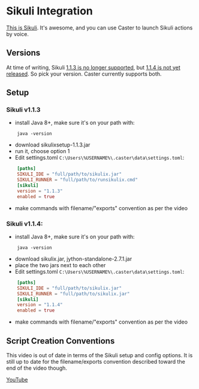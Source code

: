 # Sikuli Integration

[This is Sikuli](http://sikulix.com/). It's awesome, and you can use Caster to launch Sikuli actions by voice.

## Versions

At time of writing, Sikuli [1.1.3 is no longer supported](https://raiman.github.io/SikuliX1/downloads.html), but [1.1.4 is not yet released](https://launchpad.net/sikuli/sikulix). So pick your version. Caster currently supports both.

## Setup

### Sikuli v1.1.3

- install Java 8+, make sure it's on your path with:

```
    java -version
```

- download sikulixsetup-1.1.3.jar
- run it, choose option 1
- Edit settings.toml `C:\Users\%USERNAME%\.caster\data\settings.toml`:

```toml
    [paths]
    SIKULI_IDE = "full/path/to/sikulix.jar"
    SIKULI_RUNNER = "full/path/to/runsikulix.cmd"
    [sikuli]
    version = "1.1.3"
    enabled = true
```

- make commands with filename/"exports" convention as per the video

### Sikuli v1.1.4:

- install Java 8+, make sure it's on your path with:

```
    java -version
```

- download sikulix.jar, jython-standalone-2.7.1.jar
- place the two jars next to each other
- Edit settings.toml `C:\Users\%USERNAME%\.caster\data\settings.toml`:

```toml
    [paths]
    SIKULI_IDE = "full/path/to/sikulix.jar"
    SIKULI_RUNNER = "full/path/to/sikulix.jar"
    [sikuli]
    version = "1.1.4"
    enabled = true
```

- make commands with filename/"exports" convention as per the video

## Script Creation Conventions

This video is out of date in terms of the Sikuli setup and config options. It is still up to date for the filename/exports convention described toward the end of the video though.

[YouTube](https://youtu.be/RFdsD2OgDzk?list=PLV6JPhkq1x8LHu02YefhUU9rXiB2PK8tc)
